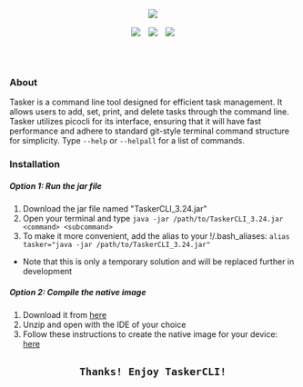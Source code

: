<p align="center">
  <img src="https://user-images.githubusercontent.com/102715674/209995213-5f5c3715-3a51-4c86-86cb-97c372a3ffb4.png"/>
</p> 
<p dir="auto" align="center">
  <img align="center" src="https://img.shields.io/badge/Pico--CLI-Library-red?style=for-the-badge">&emsp;<img align="center" src="https://img.shields.io/badge/Java-Language-orange?style=for-the-badge">&emsp;<img align="center" src="https://img.shields.io/badge/Maven-Build_Tool-darkgreen?style=for-the-badge"></p>
<br></br>

### About
Tasker is a command line tool designed for efficient task management. It allows users to add, set, print, and delete tasks through the command line. Tasker utilizes picocli for its interface, ensuring that it will have fast performance and adhere to standard git-style terminal command structure for simplicity. Type ```--help``` or ```--helpall``` for a list of commands.

### Installation

##### Option 1: Run the jar file
  1. Download the jar file named "TaskerCLI_3.24.jar"
  2. Open your terminal and type ```java -jar /path/to/TaskerCLI_3.24.jar <command> <subcommand>```
  3. To make it more convenient, add the alias to your !/.bash_aliases: ```alias tasker="java -jar /path/to/TaskerCLI_3.24.jar"```
  - Note that this is only a temporary solution and will be replaced further in development

##### Option 2: Compile the native image
  1. Download it from <a href="https://github.com/SpecialistSteak/TaskerCLI/archive/refs/heads/master.zip">here</a>
  2. Unzip and open with the IDE of your choice
  3. Follow these instructions to create the native image for your device: <a href="https://www.javacodegeeks.com/2018/11/picocli-graalvm-fast-command-apps.html">here</a>

<h2><p align="center"><code>Thanks! Enjoy TaskerCLI!</p></code></h2>
